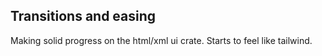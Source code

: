 ## Transitions and easing

Making solid progress on the html/xml ui crate.
Starts to feel like tailwind.
